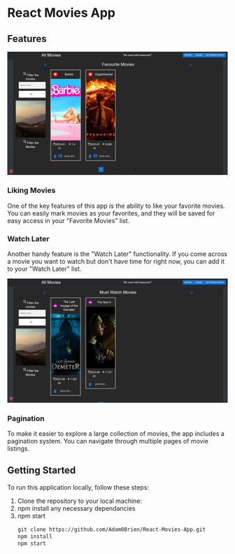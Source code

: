 # React Movies App


## Features

![Favorite Movies](img/favMovies.png)

### Liking Movies

One of the key features of this app is the ability to like your favorite movies. You can easily mark movies as your favorites, and they will be saved for easy access in your "Favorite Movies" list.

### Watch Later

Another handy feature is the "Watch Later" functionality. If you come across a movie you want to watch but don't have time for right now, you can add it to your "Watch Later" list.

![Must-Watch Movies](img/mustWatchMovies.png)

### Pagination

To make it easier to explore a large collection of movies, the app includes a pagination system. You can navigate through multiple pages of movie listings.

## Getting Started

To run this application locally, follow these steps:

1. Clone the repository to your local machine:
2. npm install any necessary dependancies
3. npm start
   ```shell
   git clone https://github.com/Adam0Brien/React-Movies-App.git
   npm install
   npm start
   ```


